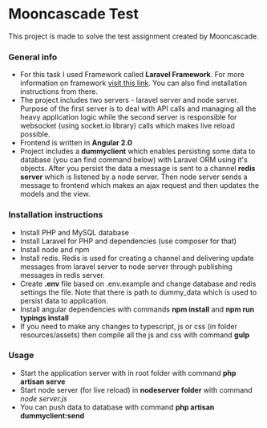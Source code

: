 # Mooncascade Test
This project is made to solve the test assignment created by Mooncascade.

### General info
- For this task I used Framework called **Laravel Framework**. For more information on framework [visit this link](https://laravel.com). You can also find installation instructions from there.
- The project includes two servers - laravel server and node server. Purpose of the first server is to deal with API calls and managing all the heavy application logic while the second server is responsible for websocket (using socket.io library) calls which makes live reload possible.
- Frontend is written in **Angular 2.0**
- Project includes a **dummyclient** which enables persisting some data to database (you can find command below) with Laravel ORM using it's objects. After you persist the data a message is sent to a channel **redis server** which is listened by a node server. Then node server sends a message to frontend which makes an ajax request and then updates the models and the view.

### Installation instructions
- Install PHP and MySQL database
- Install Laravel for PHP and dependencies (use composer for that)
- Install node and npm
- Install redis. Redis is used for creating a channel and delivering update messages from laravel server to node server through publishing messages in redis server.
- Create **.env** file based on .env.example and change database and redis settings the file. Note that there is path to dummy_data which is used to persist data to application.
- Install angular dependencies with commands **npm install** and **npm run typings install**
- If you need to make any changes to typescript, js or css (in folder resources/assets) then compile all the js and css with command **gulp**

### Usage
- Start the application server with in root folder with command **php artisan serve**
- Start node server (for live reload) in **nodeserver folder** with command *node server.js*
- You can push data to database with command **php artisan dummyclient:send**
